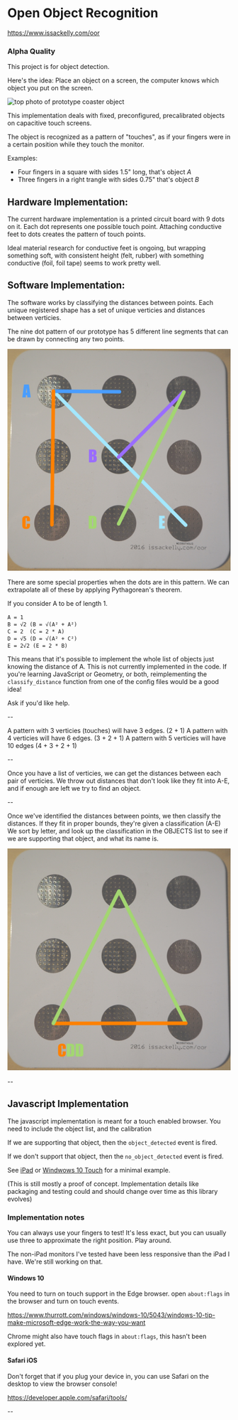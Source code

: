 # Open Object Recognition

https://www.issackelly.com/oor

### Alpha Quality

This project is for object detection.

Here's the idea: Place an object on a screen, the computer knows which object you put on the screen.
 
![top photo of prototype coaster object](https://www.issackelly.com/siteapi/imgix_url?url=/uploads/P9180172.JPG&w=1200)

This implementation deals with fixed, preconfigured, precalibrated objects on capacitive touch screens.

The object is recognized as a pattern of "touches", as if your fingers were in a certain position while they touch the monitor.

Examples:

* Four fingers in a square with sides 1.5" long, that's object *A*
* Three fingers in a right trangle with sides 0.75" that's object *B*
 
## Hardware Implementation:

The current hardware implementation is a printed circuit board with 9 dots on it. Each dot represents one possible touch point.
Attaching conductive feet to dots creates the pattern of touch points.

Ideal material research for conductive feet is ongoing, but wrapping something soft, with consistent height (felt, rubber)
with something conductive (foil, foil tape) seems to work pretty well.

## Software Implementation:

The software works by classifying the distances between points. Each unique registered shape has a set of unique verticies and distances between verticies.

The nine dot pattern of our prototype has 5 different line segments that can be drawn by connecting any two points.

![nine dots with labeled edge lengths](./static/dot-edge-lengths.jpg)

There are some special properties when the dots are in this pattern. We can extrapolate all of these by applying Pythagorean's theorem.


If you consider A to be of length 1.

    A = 1
    B = √2 (B = √(A² + A²)
    C = 2  (C = 2 * A)
    D = √5 (D = √(A² + C²)
    E = 2√2 (E = 2 * B)

This means that it's possible to implement the whole list of objects just knowing the distance of A. This is not currently implemented in the code.
If you're learning JavaScript or Geometry, or both, reimplementing the `classify_distance` function from one of the config files would be a good idea!

Ask if you'd like help.

--

A pattern with 3 verticies (touches) will have 3 edges. (2 + 1)
A pattern with 4 verticies will have 6 edges. (3 + 2 + 1)
A pattern with 5 verticies will have 10 edges (4 + 3 + 2 + 1)

--

Once you have a list of verticies, we can get the distances between each pair of verticies.
We throw out distances that don't look like they fit into A-E, and if enough are left we try to find an object.

--

Once we've identified the distances between points, we then classify the distances. If they fit in proper bounds, they're given a classification (A-E)
We sort by letter, and look up the classification in the OBJECTS list to see if we are supporting that object, and what its name is.

![CDD - large isosceles triangle](./static/CDD.jpg)
 
--

## Javascript Implementation

The javascript implementation is meant for a touch enabled browser. You need to include the object list, and the calibration


If we are supporting that object, then the `object_detected` event is fired.

If we don't support that object, then the `no_object_detected` event is fired.

See [iPad](./experiments/ipad.html) or [Windwows 10 Touch](./experiments/planar_windows10.html) for a minimal example.

(This is still mostly a proof of concept. Implementation details like packaging and testing could and should change over time as this library evolves) 


### Implementation notes

You can always use your fingers to test! It's less exact, but you can usually use three to approximate the right position. Play around.

The non-iPad monitors I've tested have been less responsive than the iPad I have. We're still working on that.

#### Windows 10

You need to turn on touch support in the Edge browser. open `about:flags` in the browser and turn on touch events.

https://www.thurrott.com/windows/windows-10/5043/windows-10-tip-make-microsoft-edge-work-the-way-you-want

Chrome might also have touch flags in `about:flags`, this hasn't been explored yet.

#### Safari iOS

Don't forget that if you plug your device in, you can use Safari on the desktop to view the browser console!

https://developer.apple.com/safari/tools/

--


